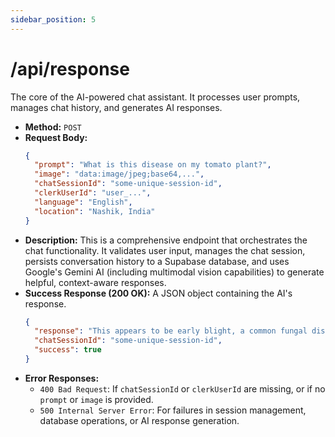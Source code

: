 ```yaml
---
sidebar_position: 5
---
```


# /api/response

The core of the AI-powered chat assistant. It processes user prompts, manages chat history, and generates AI responses.

- **Method:** `POST`
- **Request Body:**
  ```json
  {
    "prompt": "What is this disease on my tomato plant?",
    "image": "data:image/jpeg;base64,...",
    "chatSessionId": "some-unique-session-id",
    "clerkUserId": "user_...",
    "language": "English",
    "location": "Nashik, India"
  }
  ```
- **Description:** This is a comprehensive endpoint that orchestrates the chat functionality. It validates user input, manages the chat session, persists conversation history to a Supabase database, and uses Google's Gemini AI (including multimodal vision capabilities) to generate helpful, context-aware responses.
- **Success Response (200 OK):**
  A JSON object containing the AI's response.
  ```json
  {
    "response": "This appears to be early blight, a common fungal disease in tomatoes. Here are the steps to treat it...",
    "chatSessionId": "some-unique-session-id",
    "success": true
  }
  ```
- **Error Responses:**
  - `400 Bad Request`: If `chatSessionId` or `clerkUserId` are missing, or if no `prompt` or `image` is provided.
  - `500 Internal Server Error`: For failures in session management, database operations, or AI response generation.
